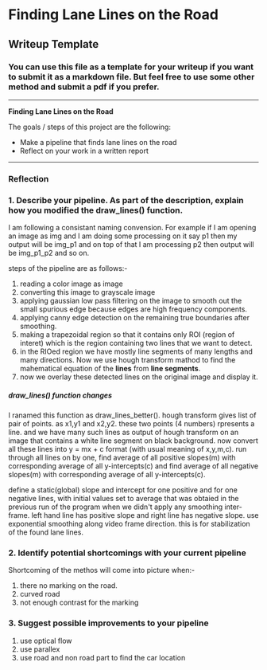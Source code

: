 # **Finding Lane Lines on the Road** 

## Writeup Template

### You can use this file as a template for your writeup if you want to submit it as a markdown file. But feel free to use some other method and submit a pdf if you prefer.

---

**Finding Lane Lines on the Road**

The goals / steps of this project are the following:
* Make a pipeline that finds lane lines on the road
* Reflect on your work in a written report


[//]: # (Image References)

[image1]: ./examples/grayscale.jpg "Grayscale"

---

### Reflection

### 1. Describe your pipeline. As part of the description, explain how you modified the draw_lines() function.

I am following a consistant naming convension. For example if I am opening an image as img and I am doing some processing on it say p1 then my output will be img_p1 and on top of that I am processing p2 then output will be img_p1_p2 and so on.

steps of the pipeline are as follows:-
1. reading a color image as image
2. converting this image to grayscale image
3. applying gaussian low pass filtering on the image to smooth out the small spurious edge because edges are high frequency components.
4. applying canny edge detection on the remaining true boundaries after smoothing.
5. making a trapezoidal region so that it contains only ROI (region of interet) which is the region containing two lines that we want to detect.
6. in the RIOed region we have mostly line segments of many lengths and many directions. Now we use hough transform mathod to find the mahematical equation of the **lines** from **line segments**.
7. now we overlay these detected lines on the original image and display it.

##### draw_lines() function changes
I ranamed this function as draw_lines_better().
hough transform gives list of pair of points. as x1,y1 and x2,y2.
these two points (4 numbers) rpresents a line. and we have many such lines as output of hough transform on an image that contains a white line segment on black background.
now convert all these lines into y = mx + c format (with usual meaning of x,y,m,c).
run through all lines on by one, find average of all positive slopes(m) with corresponding average of all y-intercepts(c)
and find average of all negative slopes(m) with corresponding average of all y-intercepts(c).

define a static(global) slope and intercept for one positive and for one negative lines, with initial values set to average that was obtaied in the previous run of the program when we didn't apply any smoothing inter-frame.
left hand line has positive slope and right line has negative slope.
use exponential smoothing along video frame direction.
this is for stabilization of the found lane lines.


### 2. Identify potential shortcomings with your current pipeline

Shortcoming of the methos will come into picture when:-
1. there no marking on the road.
2. curved road
3. not enough contrast for the marking


### 3. Suggest possible improvements to your pipeline

1. use optical flow 
2. use parallex
2. use road and non road part to find the car location